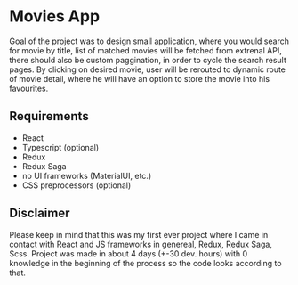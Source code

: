 # Movies App
Goal of the project was to design small application, where you would search for movie by title, list of matched movies will be fetched from extrenal API, there should also be custom paggination, in order to cycle the search result pages. By clicking on desired movie, user will be rerouted to dynamic route of movie detail, where he will have an option to store the movie into his favourites. 

## Requirements
- React
- Typescript (optional)
- Redux
- Redux Saga 
- no UI frameworks (MaterialUI, etc.)
- CSS preprocessors (optional)

## Disclaimer
Please keep in mind that this was my first ever project where I came in contact with React and JS frameworks in genereal, Redux, Redux Saga, Scss. Project was made in about 4 days (+-30 dev. hours) with 0 knowledge in the beginning of the process so the code looks according to that.
